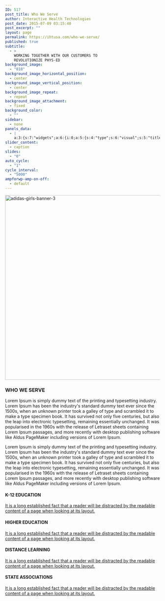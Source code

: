 ```yaml
---
ID: 517
post_title: Who We Serve
author: Interactive Health Technologies
post_date: 2015-07-09 03:15:40
post_excerpt: ""
layout: page
permalink: https://ihtusa.com/who-we-serve/
published: true
subtitle:
  - >
    WORKING TOGETHER WITH OUR CUSTOMERS TO
    REVOLUTIONIZE PHYS-ED
background_image:
  - "818"
background_image_horizontal_position:
  - center
background_image_vertical_position:
  - center
background_image_repeat:
  - repeat
background_image_attachment:
  - fixed
background_color:
  - ""
sidebar:
  - none
panels_data:
  - |
    a:3:{s:7:"widgets";a:6:{i:0;a:5:{s:4:"type";s:6:"visual";s:5:"title";s:0:"";s:4:"text";s:273:"<p><a href="http://ihtusa.com/wp-content/uploads/2015/07/adidas-girls-banner-3.jpg"><img class="aligncenter size-full wp-image-853" src="http://ihtusa.com/wp-content/uploads/2015/07/adidas-girls-banner-3.jpg" alt="adidas-girls-banner-3" width="1920" height="600" /></a></p>";s:6:"filter";s:1:"1";s:11:"panels_info";a:6:{s:5:"class";s:30:"WP_Widget_Black_Studio_TinyMCE";s:3:"raw";b:0;s:4:"grid";i:0;s:4:"cell";i:0;s:2:"id";i:0;s:5:"style";a:3:{s:18:"background_display";s:4:"tile";s:16:"featured_widgets";s:0:"";s:12:"bigger_title";s:0:"";}}}i:1;a:5:{s:4:"type";s:6:"visual";s:5:"title";s:12:"WHO WE SERVE";s:4:"text";s:1162:"<p>Lorem Ipsum is simply dummy text of the printing and typesetting industry. Lorem Ipsum has been the industry's standard dummy text ever since the 1500s, when an unknown printer took a galley of type and scrambled it to make a type specimen book. It has survived not only five centuries, but also the leap into electronic typesetting, remaining essentially unchanged. It was popularised in the 1960s with the release of Letraset sheets containing Lorem Ipsum passages, and more recently with desktop publishing software like Aldus PageMaker including versions of Lorem Ipsum.</p><p>Lorem Ipsum is simply dummy text of the printing and typesetting industry. Lorem Ipsum has been the industry's standard dummy text ever since the 1500s, when an unknown printer took a galley of type and scrambled it to make a type specimen book. It has survived not only five centuries, but also the leap into electronic typesetting, remaining essentially unchanged. It was popularised in the 1960s with the release of Letraset sheets containing Lorem Ipsum passages, and more recently with desktop publishing software like Aldus PageMaker including versions of Lorem Ipsum.</p>";s:6:"filter";s:1:"1";s:11:"panels_info";a:6:{s:5:"class";s:30:"WP_Widget_Black_Studio_TinyMCE";s:3:"raw";b:0;s:4:"grid";i:1;s:4:"cell";i:0;s:2:"id";i:1;s:5:"style";a:3:{s:18:"background_display";s:4:"tile";s:16:"featured_widgets";s:0:"";s:12:"bigger_title";b:1;}}}i:2;a:6:{s:5:"title";s:14:"K-12 EDUCATION";s:4:"text";s:124:"It is a long established fact that a reader will be distracted by the readable content of a page when looking at its layout.";s:8:"btn_link";s:46:"http://ihtusa.com/who-we-serve/k-12-education/";s:4:"icon";s:7:"fa-book";s:7:"new_tab";s:0:"";s:11:"panels_info";a:5:{s:5:"class";s:11:"PW_Icon_Box";s:4:"grid";i:2;s:4:"cell";i:0;s:2:"id";i:2;s:5:"style";a:4:{s:27:"background_image_attachment";b:0;s:18:"background_display";s:4:"tile";s:16:"featured_widgets";s:0:"";s:12:"bigger_title";s:0:"";}}}i:3;a:6:{s:5:"title";s:16:"HIGHER EDUCATION";s:4:"text";s:124:"It is a long established fact that a reader will be distracted by the readable content of a page when looking at its layout.";s:8:"btn_link";s:48:"http://ihtusa.com/who-we-serve/higher-education/";s:4:"icon";s:17:"fa-graduation-cap";s:7:"new_tab";s:0:"";s:11:"panels_info";a:5:{s:5:"class";s:11:"PW_Icon_Box";s:4:"grid";i:2;s:4:"cell";i:1;s:2:"id";i:3;s:5:"style";a:4:{s:27:"background_image_attachment";b:0;s:18:"background_display";s:4:"tile";s:16:"featured_widgets";s:0:"";s:12:"bigger_title";s:0:"";}}}i:4;a:6:{s:5:"title";s:17:"DISTANCE LEARNING";s:4:"text";s:124:"It is a long established fact that a reader will be distracted by the readable content of a page when looking at its layout.";s:8:"btn_link";s:49:"http://ihtusa.com/who-we-serve/distance-learning/";s:4:"icon";s:13:"fa-keyboard-o";s:7:"new_tab";s:0:"";s:11:"panels_info";a:5:{s:5:"class";s:11:"PW_Icon_Box";s:4:"grid";i:2;s:4:"cell";i:2;s:2:"id";i:4;s:5:"style";a:4:{s:27:"background_image_attachment";b:0;s:18:"background_display";s:4:"tile";s:16:"featured_widgets";s:0:"";s:12:"bigger_title";s:0:"";}}}i:5;a:6:{s:5:"title";s:18:"STATE ASSOCIATIONS";s:4:"text";s:124:"It is a long established fact that a reader will be distracted by the readable content of a page when looking at its layout.";s:8:"btn_link";s:50:"http://ihtusa.com/who-we-serve/state-associations/";s:4:"icon";s:8:"fa-globe";s:7:"new_tab";s:0:"";s:11:"panels_info";a:5:{s:5:"class";s:11:"PW_Icon_Box";s:4:"grid";i:2;s:4:"cell";i:3;s:2:"id";i:5;s:5:"style";a:4:{s:27:"background_image_attachment";b:0;s:18:"background_display";s:4:"tile";s:16:"featured_widgets";s:0:"";s:12:"bigger_title";s:0:"";}}}}s:5:"grids";a:4:{i:0;a:2:{s:5:"cells";i:1;s:5:"style";a:1:{s:18:"background_display";s:4:"tile";}}i:1;a:2:{s:5:"cells";i:1;s:5:"style";a:1:{s:18:"background_display";s:4:"tile";}}i:2;a:2:{s:5:"cells";i:4;s:5:"style";a:2:{s:13:"bottom_margin";s:4:"60px";s:18:"background_display";s:4:"tile";}}i:3;a:2:{s:5:"cells";i:1;s:5:"style";a:0:{}}}s:10:"grid_cells";a:7:{i:0;a:2:{s:4:"grid";i:0;s:6:"weight";i:1;}i:1;a:2:{s:4:"grid";i:1;s:6:"weight";i:1;}i:2;a:2:{s:4:"grid";i:2;s:6:"weight";d:0.25;}i:3;a:2:{s:4:"grid";i:2;s:6:"weight";d:0.25;}i:4;a:2:{s:4:"grid";i:2;s:6:"weight";d:0.25;}i:5;a:2:{s:4:"grid";i:2;s:6:"weight";d:0.25;}i:6;a:2:{s:4:"grid";i:3;s:6:"weight";i:1;}}}
slider_content:
  - caption
slides:
  - "0"
auto_cycle:
  - "1"
cycle_interval:
  - "5000"
ampforwp-amp-on-off:
  - default
---
```

<a href="http://ihtusa.com/wp-content/uploads/2015/07/adidas-girls-banner-3.jpg"><img class="aligncenter size-full wp-image-853" src="http://ihtusa.com/wp-content/uploads/2015/07/adidas-girls-banner-3.jpg" alt="adidas-girls-banner-3" width="1920" height="600" /></a>
<h3 class="widget-title"><span class="widget-title__inline">WHO WE SERVE</span></h3>
Lorem Ipsum is simply dummy text of the printing and typesetting industry. Lorem Ipsum has been the industry's standard dummy text ever since the 1500s, when an unknown printer took a galley of type and scrambled it to make a type specimen book. It has survived not only five centuries, but also the leap into electronic typesetting, remaining essentially unchanged. It was popularised in the 1960s with the release of Letraset sheets containing Lorem Ipsum passages, and more recently with desktop publishing software like Aldus PageMaker including versions of Lorem Ipsum.

Lorem Ipsum is simply dummy text of the printing and typesetting industry. Lorem Ipsum has been the industry's standard dummy text ever since the 1500s, when an unknown printer took a galley of type and scrambled it to make a type specimen book. It has survived not only five centuries, but also the leap into electronic typesetting, remaining essentially unchanged. It was popularised in the 1960s with the release of Letraset sheets containing Lorem Ipsum passages, and more recently with desktop publishing software like Aldus PageMaker including versions of Lorem Ipsum.
<h4 class="icon-box__title">K-12 EDUCATION</h4>
<a class="icon-box" href="http://ihtusa.com/who-we-serve/k-12-education/" target="_self"><span class="icon-box__subtitle">It is a long established fact that a reader will be distracted by the readable content of a page when looking at its layout.</span> </a>
<h4 class="icon-box__title">HIGHER EDUCATION</h4>
<a class="icon-box" href="http://ihtusa.com/who-we-serve/higher-education/" target="_self"><span class="icon-box__subtitle">It is a long established fact that a reader will be distracted by the readable content of a page when looking at its layout.</span> </a>
<h4 class="icon-box__title">DISTANCE LEARNING</h4>
<a class="icon-box" href="http://ihtusa.com/who-we-serve/distance-learning/" target="_self"><span class="icon-box__subtitle">It is a long established fact that a reader will be distracted by the readable content of a page when looking at its layout.</span> </a>
<h4 class="icon-box__title">STATE ASSOCIATIONS</h4>
<a class="icon-box" href="http://ihtusa.com/who-we-serve/state-associations/" target="_self"><span class="icon-box__subtitle">It is a long established fact that a reader will be distracted by the readable content of a page when looking at its layout.</span> </a>